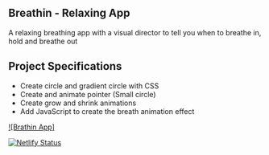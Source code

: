 ## Breathin - Relaxing App

A relaxing breathing app with a visual director to tell you when to breathe in, hold and breathe out

## Project Specifications

- Create circle and gradient circle with CSS
- Create and animate pointer (Small circle)
- Create grow and shrink animations
- Add JavaScript to create the breath animation effect

[![Brathin App]]((https://breathin.netlify.app))

[![Netlify Status](https://api.netlify.com/api/v1/badges/fa78e6cc-9f7a-479b-be25-45896646e042/deploy-status)](https://app.netlify.com/sites/breathin/deploys)